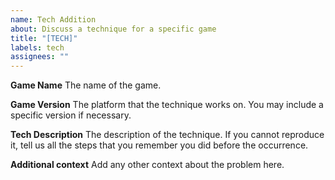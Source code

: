 ```yaml
---
name: Tech Addition
about: Discuss a technique for a specific game
title: "[TECH]"
labels: tech
assignees: ""
---
```


**Game Name**
The name of the game.

**Game Version**
The platform that the technique works on. You may include a specific version if necessary.

**Tech Description**
The description of the technique. If you cannot reproduce it, tell us all the steps that you remember you did before the occurrence.

**Additional context**
Add any other context about the problem here.
